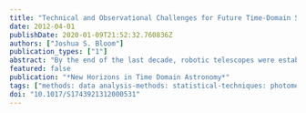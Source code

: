 ```yaml
---
title: "Technical and Observational Challenges for Future Time-Domain Surveys"
date: 2012-04-01
publishDate: 2020-01-09T21:52:32.760836Z
authors: ["Joshua S. Bloom"]
publication_types: ["1"]
abstract: "By the end of the last decade, robotic telescopes were established as effective alternatives to the traditional role of astronomer in planning, conducting and reducing time-domain observations. By the end of this decade, machines will play a much more central role in the discovery and classification of time-domain events observed by such robots. While this abstraction of humans away from the real-time loop (and the nightly slog of the nominal scientific process) is inevitable, just how we will get there as a community is uncertain. I discuss the importance of machine learning in astronomy today, and project where we might consider heading in the future. I will also touch on the role of people and organisations in shaping and maximising the scientific returns of the coming data deluge. <P />"
featured: false
publication: "*New Horizons in Time Domain Astronomy*"
tags: ["methods: data analysis-methods: statistical-techniques: photometric-surveys-stars: variables-sociology of astronomy-history and philosophy of astronomy"]
doi: "10.1017/S1743921312000531"
---
```


